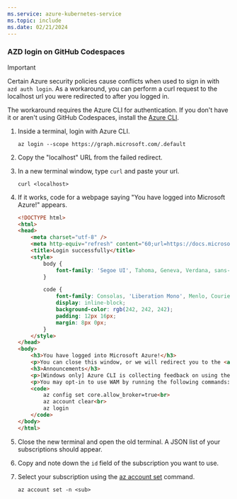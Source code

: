 ```yaml
---
ms.service: azure-kubernetes-service
ms.topic: include
ms.date: 02/21/2024
---
```


### AZD login on GitHub Codespaces

> [!IMPORTANT]
> Certain Azure security policies cause conflicts when used to sign in with `azd auth login`. As a workaround, you can perform a curl request to the localhost url you were redirected to after you logged in.

The workaround requires the Azure CLI for authentication. If you don't have it or aren't using GitHub Codespaces, install the [Azure CLI][install-azure-cli].

1. Inside a terminal, login with Azure CLI.

    ```azurecli-interactive
    az login --scope https://graph.microsoft.com/.default
    ```

1. Copy the "localhost" URL from the failed redirect.

1. In a new terminal window,  type `curl` and paste your url.

    ```azurecli-interactive
    curl <localhost>
    ```

1. If it works, code for a webpage saying "You have logged into Microsoft Azure!" appears.

    ```html
    <!DOCTYPE html>
    <html>
    <head>
        <meta charset="utf-8" />
        <meta http-equiv="refresh" content="60;url=https://docs.microsoft.com/cli/azure/">
        <title>Login successfully</title>
        <style>
            body {
                font-family: 'Segoe UI', Tahoma, Geneva, Verdana, sans-serif;
            }
    
            code {
                font-family: Consolas, 'Liberation Mono', Menlo, Courier, monospace;
                display: inline-block;
                background-color: rgb(242, 242, 242);
                padding: 12px 16px;
                margin: 8px 0px;
            }
        </style>
    </head>
    <body>
        <h3>You have logged into Microsoft Azure!</h3>
        <p>You can close this window, or we will redirect you to the <a href="https://docs.microsoft.com/cli/azure/">Azure CLI documentation</a> in 1 minute.</p>
        <h3>Announcements</h3>
        <p>[Windows only] Azure CLI is collecting feedback on using the <a href="https://learn.microsoft.com/windows/uwp/security/web-account-manager">Web Account Manager</a> (WAM) broker for the login experience.</p>
        <p>You may opt-in to use WAM by running the following commands:</p>
        <code>
            az config set core.allow_broker=true<br>
            az account clear<br>
            az login
        </code>
    </body>
    </html>
    ```

1. Close the new terminal and open the old terminal. A JSON list of your subscriptions should appear.

1. Copy and note down the `id` field of the subscription you want to use.

1. Select your subscription using the [az account set](/cli/azure/account#az-account-set) command.

    ```azurecli-interactive
    az account set -n <sub>
    ```

[install-azure-cli]: /cli/azure/install-azure-cli